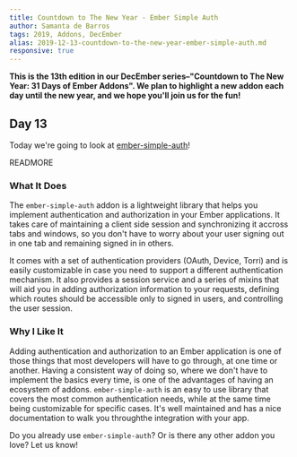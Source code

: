 ```yaml
---
title: Countdown to The New Year - Ember Simple Auth
author: Samanta de Barros
tags: 2019, Addons, DecEmber
alias: 2019-12-13-countdown-to-the-new-year-ember-simple-auth.md
responsive: true
---
```


**This is the 13th edition in our DecEmber series–"Countdown to The New Year: 31 Days of Ember Addons". We plan to highlight a new addon each day until the new year, and we hope you'll join us for the fun!**

## Day 13

Today we're going to look at [ember-simple-auth](https://emberobserver.com/addons/ember-simple-auth)!

READMORE

### What It Does

The `ember-simple-auth` addon is a lightweight library that helps you implement authentication and authorization in your Ember applications. It takes care of maintaining a client side session and synchronizing it accross tabs and windows, so you don't have to worry about your user signing out in one tab and remaining signed in in others.

It comes with a set of authentication providers (OAuth, Device, Torri) and is easily customizable in case you need to support a different authentication mechanism. It also provides a session service and a series of mixins that will aid you in adding authorization information to your requests, defining which routes should be accessible only to signed in users, and controlling the user session.

### Why I Like It

Adding authentication and authorization to an Ember application is one of those things that most developers will have to go through, at one time or another. Having a consistent way of doing so, where we don't have to implement the basics every time, is one of the advantages of having an ecosystem of addons. `ember-simple-auth` is an easy to use library that covers the most common authentication needs, while at the same time being customizable for specific cases. It's well maintained and has a nice documentation to walk you throughthe integration with your app.

Do you already use `ember-simple-auth`? Or is there any other addon you love? Let us know!
